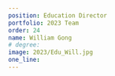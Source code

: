 ```yaml
---
position: Education Director
portfolio: 2023 Team
order: 24
name: William Gong
# degree: 
image: 2023/Edu_Will.jpg
one_line:
---
```


